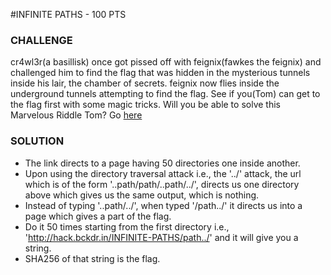 #INFINITE PATHS - 100 PTS

### CHALLENGE

cr4wl3r(a basillisk) once got pissed off with feignix(fawkes the feignix) and challenged him to find the flag that was hidden in the mysterious tunnels inside his lair, the chamber of secrets. feignix now flies inside the underground tunnels attempting to find the flag. See if you(Tom) can get to the flag first with some magic tricks. Will you be able to solve this Marvelous Riddle Tom? Go [here](http://hack.bckdr.in/INFINITE-PATHS/path/path/path/path/path/path/path/path/path/path/path/path/path/path/path/path/path/path/path/path/path/path/path/path/path/path/path/path/path/path/path/path/path/path/path/path/path/path/path/path/path/path/path/path/path/path/path/path/path/path)

### SOLUTION

* The link directs to a page having 50 directories one inside another.
* Upon using the directory traversal attack i.e., the '../' attack, the url which is of the form '..path/path/..path/../', directs us one directory above which gives us the same output, which is nothing.
* Instead of typing '..path/../', when typed '/path../' it directs us into a page which gives a part of the flag.
* Do it 50 times starting from the first directory i.e., 'http://hack.bckdr.in/INFINITE-PATHS/path../' and it will give you a string.
* SHA256 of that string is the flag.
